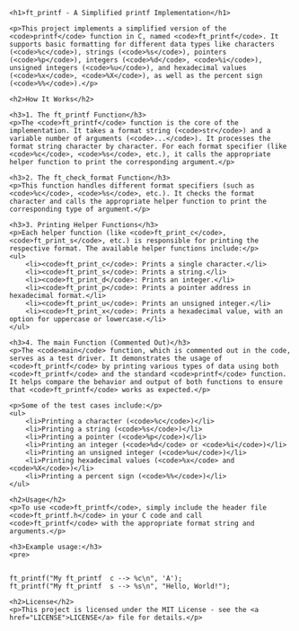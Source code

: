 <!DOCTYPE html>
<html lang="en">
<head>
    <meta charset="UTF-8">
    <meta name="viewport" content="width=device-width, initial-scale=1.0">
    <title>ft_printf - A Simplified printf Implementation</title>
</head>
<body>

    <h1>ft_printf - A Simplified printf Implementation</h1>

    <p>This project implements a simplified version of the <code>printf</code> function in C, named <code>ft_printf</code>. It supports basic formatting for different data types like characters (<code>%c</code>), strings (<code>%s</code>), pointers (<code>%p</code>), integers (<code>%d</code>, <code>%i</code>), unsigned integers (<code>%u</code>), and hexadecimal values (<code>%x</code>, <code>%X</code>), as well as the percent sign (<code>%%</code>).</p>

    <h2>How It Works</h2>

    <h3>1. The ft_printf Function</h3>
    <p>The <code>ft_printf</code> function is the core of the implementation. It takes a format string (<code>str</code>) and a variable number of arguments (<code>...</code>). It processes the format string character by character. For each format specifier (like <code>%c</code>, <code>%s</code>, etc.), it calls the appropriate helper function to print the corresponding argument.</p>

    <h3>2. The ft_check_format Function</h3>
    <p>This function handles different format specifiers (such as <code>%c</code>, <code>%s</code>, etc.). It checks the format character and calls the appropriate helper function to print the corresponding type of argument.</p>

    <h3>3. Printing Helper Functions</h3>
    <p>Each helper function (like <code>ft_print_c</code>, <code>ft_print_s</code>, etc.) is responsible for printing the respective format. The available helper functions include:</p>
    <ul>
        <li><code>ft_print_c</code>: Prints a single character.</li>
        <li><code>ft_print_s</code>: Prints a string.</li>
        <li><code>ft_print_d</code>: Prints an integer.</li>
        <li><code>ft_print_p</code>: Prints a pointer address in hexadecimal format.</li>
        <li><code>ft_print_u</code>: Prints an unsigned integer.</li>
        <li><code>ft_print_x</code>: Prints a hexadecimal value, with an option for uppercase or lowercase.</li>
    </ul>

    <h3>4. The main Function (Commented Out)</h3>
    <p>The <code>main</code> function, which is commented out in the code, serves as a test driver. It demonstrates the usage of <code>ft_printf</code> by printing various types of data using both <code>ft_printf</code> and the standard <code>printf</code> function. It helps compare the behavior and output of both functions to ensure that <code>ft_printf</code> works as expected.</p>

    <p>Some of the test cases include:</p>
    <ul>
        <li>Printing a character (<code>%c</code>)</li>
        <li>Printing a string (<code>%s</code>)</li>
        <li>Printing a pointer (<code>%p</code>)</li>
        <li>Printing an integer (<code>%d</code> or <code>%i</code>)</li>
        <li>Printing an unsigned integer (<code>%u</code>)</li>
        <li>Printing hexadecimal values (<code>%x</code> and <code>%X</code>)</li>
        <li>Printing a percent sign (<code>%%</code>)</li>
    </ul>

    <h2>Usage</h2>
    <p>To use <code>ft_printf</code>, simply include the header file <code>ft_printf.h</code> in your C code and call <code>ft_printf</code> with the appropriate format string and arguments.</p>

    <h3>Example usage:</h3>
    <pre>
<code>
ft_printf("My ft_printf  c --> %c\n", 'A');
ft_printf("My ft_printf  s --> %s\n", "Hello, World!");
</code>
    </pre>

    <h2>License</h2>
    <p>This project is licensed under the MIT License - see the <a href="LICENSE">LICENSE</a> file for details.</p>

</body>
</html>
